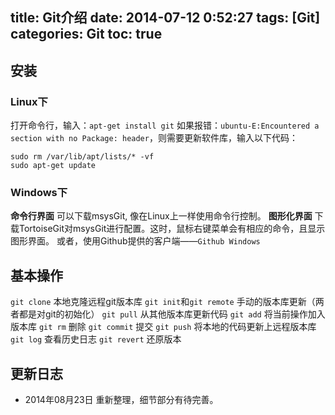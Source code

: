 title: Git介绍
date: 2014-07-12 0:52:27
tags: [Git]
categories: Git
toc: true
---
## 安装
### Linux下
打开命令行，输入：`apt-get install git`
如果报错：`ubuntu-E:Encountered a section with no Package: header`，则需要更新软件库，输入以下代码：
```
sudo rm /var/lib/apt/lists/* -vf
sudo apt-get update
```
### Windows下
**命令行界面**
可以下载msysGit,  像在Linux上一样使用命令行控制。
**图形化界面**
下载TortoiseGit对msysGit进行配置。这时，鼠标右键菜单会有相应的命令，且显示图形界面。
或者，使用Github提供的客户端——`Github Windows`

## 基本操作
`git clone` 本地克隆远程git版本库
`git init`和`git remote` 手动的版本库更新（两者都是对git的初始化）
`git pull` 从其他版本库更新代码
`git add` 将当前操作加入版本库
`git rm` 删除
`git commit` 提交
`git push` 将本地的代码更新上远程版本库
`git log` 查看历史日志
`git revert` 还原版本

## 更新日志
- 2014年08月23日 重新整理，细节部分有待完善。